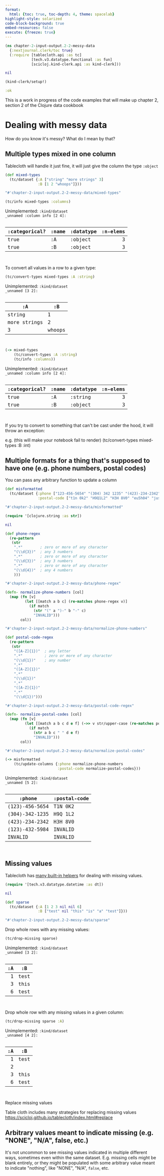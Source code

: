 ```yaml
---
format:
  html: {toc: true, toc-depth: 4, theme: spacelab}
highlight-style: solarized
code-block-background: true
embed-resources: false
execute: {freeze: true}
---
```


<style>
.printedClojure .sourceCode {
  background-color: transparent;
  border-style: none;
}

.kind_map {
  background:            lightgreen;
  display:               grid;
  grid-template-columns: repeat(2, auto);
  justify-content:       center;
  text-align:            right;
  border: solid 1px black;
  border-radius: 10px;
}

.kind_vector {
  background:            lightblue;
  display:               grid;
  grid-template-columns: repeat(1, auto);
  align-items:           center;
  justify-content:       center;
  text-align:            center;
  border:                solid 2px black;
  padding:               10px;
}

.kind_set {
  background:            lightyellow;
  display:               grid;
  grid-template-columns: repeat(auto-fit, minmax(auto, max-content));
  align-items:           center;
  justify-content:       center;
  text-align:            center;
  border:                solid 1px black;
}
</style>

<script src="https://cdn.jsdelivr.net/npm/vega@5" type="text/javascript"></script><script src="https://cdn.jsdelivr.net/npm/vega-lite@5" type="text/javascript"></script><script src="https://cdn.jsdelivr.net/npm/vega-embed@6" type="text/javascript"></script><script src="https://unpkg.com/react@18/umd/react.production.min.js" type="text/javascript"></script><script src="https://unpkg.com/react-dom@18/umd/react-dom.production.min.js" type="text/javascript"></script><script src="https://scicloj.github.io/scittle/js/scittle.js" type="text/javascript"></script><script src="https://scicloj.github.io/scittle/js/scittle.reagent.js" type="text/javascript"></script><script src="/js/portal-main.js" type="text/javascript"></script>
<script><code>{:type &quot;application/x-scittle&quot;}</code>(ns main
                      (:require [reagent.core :as r]
                                [reagent.dom :as dom]))</script>

```clojure
(ns chapter-2-input-output.2-2-messy-data
  {:nextjournal.clerk/toc true}
  (:require [tablecloth.api :as tc]
            [tech.v3.datatype.functional :as fun]
            [scicloj.kind-clerk.api :as kind-clerk]))
```

<div class="printedClojure">

```clojure
nil
```

</div>

```clojure
(kind-clerk/setup!)
```

<div class="printedClojure">

```clojure
:ok
```

</div>

This is a work in progress of the code examples that will make up chapter 2, section 2
of the Clojure data cookbook

# Dealing with messy data

How do you know it's messy? What do I mean by that?

## Multiple types mixed in one column

Tablecloth will handle it just fine, it will just give the column the type `:object`

```clojure
(def mixed-types
  (tc/dataset {:A ["string" "more strings" 3]
               :B [1 2 "whoops"]}))
```

<div class="printedClojure">

```clojure
"#'chapter-2-input-output.2-2-messy-data/mixed-types"
```

</div>

```clojure
(tc/info mixed-types :columns)
```

<div><div>Unimplemented: <code>:kind/dataset</code></div><code>_unnamed :column info [2 4]:

| :categorical? | :name | :datatype | :n-elems |
|---------------|-------|-----------|---------:|
|          true |    :A |   :object |        3 |
|          true |    :B |   :object |        3 |
</code></div>

To convert all values in a row to a given type:

```clojure
(tc/convert-types mixed-types :A :string)
```

<div><div>Unimplemented: <code>:kind/dataset</code></div><code>_unnamed [3 2]:

|           :A |     :B |
|--------------|--------|
|       string |      1 |
| more strings |      2 |
|            3 | whoops |
</code></div>

```clojure
(-> mixed-types
    (tc/convert-types :A :string)
    (tc/info :columns))
```

<div><div>Unimplemented: <code>:kind/dataset</code></div><code>_unnamed :column info [2 4]:

| :categorical? | :name | :datatype | :n-elems |
|---------------|-------|-----------|---------:|
|          true |    :A |   :string |        3 |
|          true |    :B |   :object |        3 |
</code></div>

If you try to convert to something that can't be cast under the hood, it will throw an exception:

e.g. (this will make your notebook fail to render)
(tc/convert-types mixed-types :B :int)

## Multiple formats for a thing that's supposed to have one (e.g. phone numbers, postal codes)

You can pass any arbitrary function to update a column

```clojure
(def misformatted
  (tc/dataset {:phone ["123-456-5654" "(304) 342 1235" "(423)-234-2342" "1234325984" "nope"]
               :postal-code ["t1n 0k2" "H9Q1L2" "H3H 8V0" "eu5h04" "just wrong"]}))
```

<div class="printedClojure">

```clojure
"#'chapter-2-input-output.2-2-messy-data/misformatted"
```

</div>

```clojure
(require '[clojure.string :as str])
```

<div class="printedClojure">

```clojure
nil
```

</div>

```clojure
(def phone-regex
  (re-pattern
   (str
    ".*"        ; zero or more of any character
    "(\\d{3})"  ; any 3 numbers
    ".*"        ; zero or more of any character
    "(\\d{3})"  ; any 3 numbers
    ".*"        ; zero or more of any character
    "(\\d{4})"  ; any 4 numbers
    )))
```

<div class="printedClojure">

```clojure
"#'chapter-2-input-output.2-2-messy-data/phone-regex"
```

</div>

```clojure
(defn- normalize-phone-numbers [col]
  (map (fn [v]
         (let [[match a b c] (re-matches phone-regex v)]
           (if match
             (str "(" a ")-" b "-" c)
             "INVALID")))
       col))
```

<div class="printedClojure">

```clojure
"#'chapter-2-input-output.2-2-messy-data/normalize-phone-numbers"
```

</div>

```clojure
(def postal-code-regex
  (re-pattern
   (str
    "([A-Z]{1})"  ; any letter
    ".*"          ; zero or more of any character
    "(\\d{1})"    ; any number
    ".*"
    "([A-Z]{1})"
    ".*"
    "(\\d{1})"
    ".*"
    "([A-Z]{1})"
    ".*"
    "(\\d{1})")))
```

<div class="printedClojure">

```clojure
"#'chapter-2-input-output.2-2-messy-data/postal-code-regex"
```

</div>

```clojure
(defn- normalize-postal-codes [col]
  (map (fn [v]
         (let [[match a b c d e f] (->> v str/upper-case (re-matches postal-code-regex))]
           (if match
             (str a b c " " d e f)
             "INVALID")))
       col))
```

<div class="printedClojure">

```clojure
"#'chapter-2-input-output.2-2-messy-data/normalize-postal-codes"
```

</div>

```clojure
(-> misformatted
    (tc/update-columns {:phone normalize-phone-numbers
                        :postal-code normalize-postal-codes}))
```

<div><div>Unimplemented: <code>:kind/dataset</code></div><code>_unnamed [5 2]:

|         :phone | :postal-code |
|----------------|--------------|
| (123)-456-5654 |      T1N 0K2 |
| (304)-342-1235 |      H9Q 1L2 |
| (423)-234-2342 |      H3H 8V0 |
| (123)-432-5984 |      INVALID |
|        INVALID |      INVALID |
</code></div>

## Missing values

Tablecloth has [many built-in helpers](https://scicloj.github.io/tablecloth/index.html#Missing)
for dealing with missing values.

```clojure
(require '[tech.v3.datatype.datetime :as dt])
```

<div class="printedClojure">

```clojure
nil
```

</div>

```clojure
(def sparse
  (tc/dataset {:A [1 2 3 nil nil 6]
               :B ["test" nil "this" "is" "a" "test"]}))
```

<div class="printedClojure">

```clojure
"#'chapter-2-input-output.2-2-messy-data/sparse"
```

</div>

Drop whole rows with any missing values:

```clojure
(tc/drop-missing sparse)
```

<div><div>Unimplemented: <code>:kind/dataset</code></div><code>_unnamed [3 2]:

| :A |   :B |
|---:|------|
|  1 | test |
|  3 | this |
|  6 | test |
</code></div>

Drop whole row with any missing values in a given column:

```clojure
(tc/drop-missing sparse :A)
```

<div><div>Unimplemented: <code>:kind/dataset</code></div><code>_unnamed [4 2]:

| :A |   :B |
|---:|------|
|  1 | test |
|  2 |      |
|  3 | this |
|  6 | test |
</code></div>

Replace missing values

Table cloth includes many strategies for replacing missing values https://scicloj.github.io/tablecloth/index.html#replace

## Arbitrary values meant to indicate missing (e.g. "NONE", "N/A", false, etc.)

It's not uncommon to see missing values indicated in multiple different ways, sometimes
even within the same dataset. E.g. missing cells might be blank entirely, or they might
be populated with some arbitrary value meant to indicate "nothing", like "NONE", "N/A",
`false`, etc.
